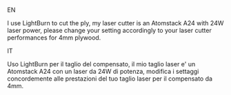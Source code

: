 ﻿
EN

I use LightBurn to cut the ply, my laser cutter is an Atomstack A24 with 24W laser power, please change your setting accordingly to your laser cutter performances for 4mm plywood.




IT

Uso LightBurn per il taglio del compensato, il mio taglio laser e' un Atomstack A24 con un laser da 24W di potenza, modifica i settaggi concordemente alle prestazioni del tuo taglio laser per il compensato da 4mm.
